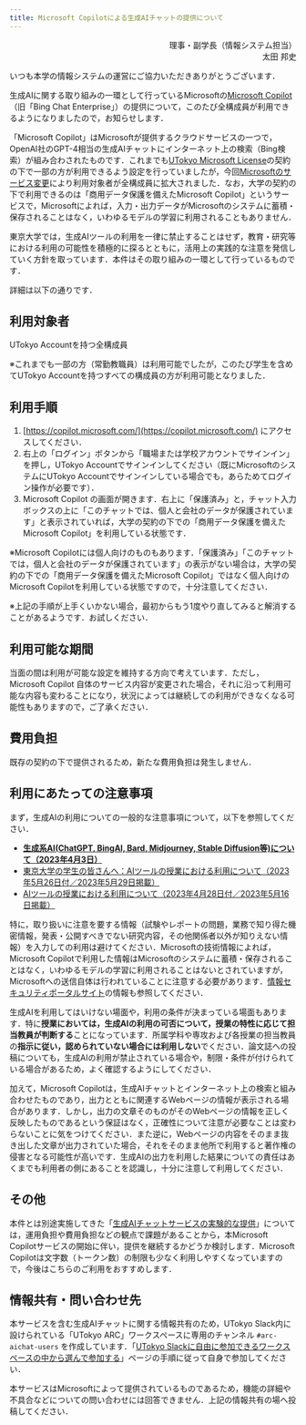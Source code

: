 ```yaml
---
title: Microsoft Copilotによる生成AIチャットの提供について
---
```


<div style="text-align: right;">
<div>理事・副学長（情報システム担当）</div>
<div>太田 邦史</div>
</div>

いつも本学の情報システムの運営にご協力いただきありがとうございます．

生成AIに関する取り組みの一環として行っているMicrosoftの[Microsoft Copilot](https://www.microsoft.com/ja-jp/bing/chat/enterprise/)（旧「Bing Chat Enterprise」）の提供について，このたび全構成員が利用できるようになりましたので，お知らせします．

「Microsoft Copilot」はMicrosoftが提供するクラウドサービスの一つで，OpenAI社のGPT-4相当の生成AIチャットにインターネット上の検索（Bing検索）が組み合わされたものです．これまでも[UTokyo Microsoft License](/microsoft/)の契約の下で一部の方が利用できるよう設定を行っていましたが，今回[Microsoftのサービス変更](https://news.microsoft.com/ja-jp/features/231219-expanding-microsoft-copilot-access-in-education/)により利用対象者が全構成員に拡大されました．なお，大学の契約の下で利用できるのは「商用データ保護を備えたMicrosoft Copilot」というサービスで，Microsoftによれば，入力・出力データがMicrosoftのシステムに蓄積・保存されることはなく，いわゆるモデルの学習に利用されることもありません．

東京大学では，生成AIツールの利用を一律に禁止することはせず，教育・研究等における利用の可能性を積極的に探るとともに，活用上の実践的な注意を発信していく方針を取っています．本件はその取り組みの一環として行っているものです．

詳細は以下の通りです．

## 利用対象者

UTokyo Accountを持つ全構成員

※これまでも一部の方（常勤教職員）は利用可能でしたが，このたび学生を含めてUTokyo Accountを持つすべての構成員の方が利用可能となりました．

## 利用手順

1. [https://copilot.microsoft.com/](https://copilot.microsoft.com/) にアクセスしてください．
1. 右上の「ログイン」ボタンから「職場または学校アカウントでサインイン」を押し，UTokyo Accountでサインインしてください（既にMicrosoftのシステムにUTokyo Accountでサインインしている場合でも，あらためてログイン操作が必要です）．
1. Microsoft Copilot の画面が開きます．右上に「保護済み」と，チャット入力ボックスの上に「このチャットでは、個人と会社のデータが保護されています」と表示されていれば，大学の契約の下での「商用データ保護を備えたMicrosoft Copilot」を利用している状態です．

※Microsoft Copilotには個人向けのものもあります．「保護済み」「このチャットでは，個人と会社のデータが保護されています」の表示がない場合は，大学の契約の下での「商用データ保護を備えたMicrosoft Copilot」ではなく個人向けのMicrosoft Copilotを利用している状態ですので，十分注意してください．

※上記の手順が上手くいかない場合，最初からもう1度やり直してみると解消することがあるようです．お試しください．

## 利用可能な期間

当面の間は利用が可能な設定を維持する方向で考えています．ただし，Microsoft Copilot 自体のサービス内容が変更された場合，それに沿って利用可能な内容も変わることになり，状況によっては継続しての利用ができなくなる可能性もありますので，ご了承ください．

## 費用負担

既存の契約の下で提供されるため，新たな費用負担は発生しません．

## 利用にあたっての注意事項

まず，生成AIの利用についての一般的な注意事項について，以下を参照してください．

- **[生成系AI(ChatGPT, BingAI, Bard, Midjourney, Stable Diffusion等)について（2023年4月3日）](/docs/20230403-generative-ai)**
- [東京大学の学生の皆さんへ：AIツールの授業における利用について（2023年5月26日付／2023年5月29日掲載）](/docs/ai-tools-in-classes-students)
- [AIツールの授業における利用について（2023年4月28日付／2023年5月16日掲載）](/docs/ai-tools-in-classes)

特に，取り扱いに注意を要する情報（試験やレポートの問題，業務で知り得た機密情報，発表・公開すべきでない研究内容，その他関係者以外が知りえない情報）を入力しての利用は避けてください．Microsoftの技術情報によれば，Microsoft Copilotで利用した情報はMicrosoftのシステムに蓄積・保存されることはなく，いわゆるモデルの学習に利用されることはないとされていますが，Microsoftへの送信自体は行われていることに注意する必要があります．[情報セキュリティポータルサイト](https://univtokyo.sharepoint.com/sites/Security/)の情報も参照してください．

生成AIを利用してはいけない場面や，利用の条件が決まっている場面もあります．特に**授業においては，生成AIの利用の可否について，授業の特性に応じて担当教員が判断する**ことになっています．所属学科や専攻および各授業の担当教員の**指示に従い，認められていない場合には利用しない**でください．論文誌への投稿についても，生成AIの利用が禁止されている場合や，制限・条件が付けられている場合があるため，よく確認するようにしてください．

加えて，Microsoft Copilotは，生成AIチャットとインターネット上の検索と組み合わせたものであり，出力とともに関連するWebページの情報が表示される場合があります．しかし，出力の文章そのものがそのWebページの情報を正しく反映したものであるという保証はなく，正確性について注意が必要なことは変わらないことに気をつけてください．また逆に，Webページの内容をそのまま抜き出した文章が出力されていた場合，それをそのまま他所で利用すると著作権の侵害となる可能性が高いです．生成AIの出力を利用した結果についての責任はあくまでも利用者の側にあることを認識し，十分に注意して利用してください．

## その他

本件とは別途実施してきた「[生成AIチャットサービスの実験的な提供](/notice/2023/10-aichat)」については，運用負担や費用負担などの観点で課題があることから，本Microsoft Copilotサービスの開始に伴い，提供を継続するかどうか検討します．Microsoft Copilotは文字数（トークン数）の制限も少なく利用しやすくなっていますので，今後はこちらのご利用をおすすめします．

## 情報共有・問い合わせ先

本サービスを含む生成AIチャットに関する情報共有のため，UTokyo Slack内に設けられている「UTokyo ARC」ワークスペースに専用のチャンネル `#arc-aichat-users` を作成しています．「[UTokyo Slackに自由に参加できるワークスペースの中から選んで参加する](/slack/join)」ページの手順に従って自身で参加してください．

本サービスはMicrosoftによって提供されているものであるため，機能の詳細や不具合などについての問い合わせには回答できません．上記の情報共有の場へ投稿してください．
